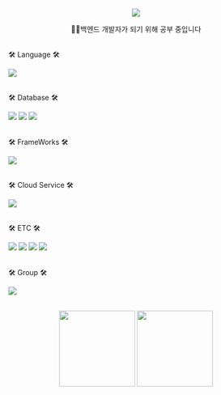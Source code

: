 <br>
<p align="center">
<img src="https://capsule-render.vercel.app/api?&type=waving&color=timeAuto&height=180&section=header&text=Jaeyoung's%20Hub&fontSize=50&animation=fadeIn&fontAlignY=45" />
</p>
<div align='center'> 🙋‍♂️백엔드 개발자가 되기 위해 공부 중입니다</div>
<br>
<p>🛠️&nbspLanguage&nbsp🛠️</p>
<div >
<img src="https://img.shields.io/badge/Java-ED8B00?style=for-the-badge&logo=openjdk&logoColor=white">
<br><br>
<p >🛠️&nbspDatabase&nbsp🛠️</p>
<img src="https://img.shields.io/badge/MySQL-005C84?style=for-the-badge&logo=mysql&logoColor=white">
<img src="https://img.shields.io/badge/redis-%23DD0031.svg?&style=for-the-badge&logo=redis&logoColor=white">
<img src="https://img.shields.io/badge/PostgreSQL-316192?style=for-the-badge&logo=postgresql&logoColor=white">
<br><br>
<p >🛠️&nbspFrameWorks&nbsp🛠️</p>
<img src="https://img.shields.io/badge/springboot-6DB33F?style=for-the-badge&logo=springboot&logoColor=white">
<br><br>
<p >🛠️&nbspCloud Service&nbsp🛠️</p>
<img src="https://img.shields.io/badge/Amazon_AWS-232F3E?style=for-the-badge&logo=amazon-aws&logoColor=white">
<br><br>
<p >🛠️&nbspETC&nbsp🛠️</p>
<img src="https://img.shields.io/badge/GIT-E44C30?style=for-the-badge&logo=git&logoColor=white">
<img src="https://img.shields.io/badge/IntelliJ_IDEA-000000.svg?style=for-the-badge&logo=intellij-idea&logoColor=white">
<img src="https://img.shields.io/badge/Jmeter-B71C1C?style=for-the-badge&logo=Jmeter&logoColor=white">
<img src="https://img.shields.io/badge/Nginx-25D366?style=for-the-badge&logo=Nginx&logoColor=white">
<br><br>
<p >🛠️&nbspGroup&nbsp🛠️</p>
<img src="https://img.shields.io/badge/Slack-4A154B?style=for-the-badge&logo=slack&logoColor=white">
</div>
<br>
<p align="center">
<img wide="150" height="150" src="https://github-readme-stats.vercel.app/api/top-langs/?username=JaeyoungChoi98&layout=compact">   
<img wide="150" height="150" src="https://github-readme-stats.vercel.app/api?username=JaeyoungChoi98&show_icons=true">
</p>

